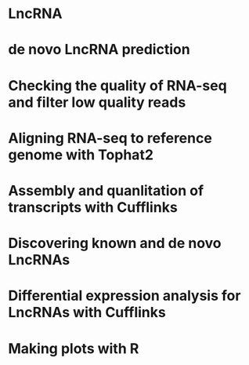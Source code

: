 # LncRNA

# de novo LncRNA prediction

# Checking the quality of RNA-seq and filter low quality reads

# Aligning RNA-seq to reference genome with Tophat2

# Assembly and quanlitation of transcripts with Cufflinks

# Discovering known and de novo LncRNAs

# Differential expression analysis for LncRNAs with Cufflinks

# Making plots with R

